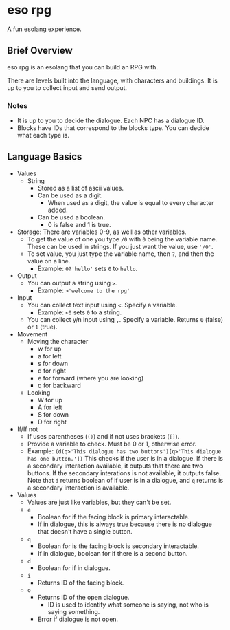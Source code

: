 # eso rpg

A fun esolang experience.

## Brief Overview

eso rpg is an esolang that you can build an RPG with.

There are levels built into the language, with characters and buildings. It is up to you to collect input and send output.

### Notes

- It is up to you to decide the dialogue. Each NPC has a dialogue ID.
- Blocks have IDs that correspond to the blocks type. You can decide what each type is.

## Language Basics

- Values
  - String
    - Stored as a list of ascii values.
    - Can be used as a digit.
      - When used as a digit, the value is equal to every character added.
    - Can be used a boolean.
      - 0 is false and 1 is true.
- Storage: There are variables 0-9, as well as other variables.
  - To get the value of one you type `/0` with `0` being the variable name. These can be used in strings. If you just want the value, use `'/0'`.
  - To set value, you just type the variable name, then `?`, and then the value on a line.
    - Example: `0?'hello'` sets `0` to `hello`.
- Output
  - You can output a string using `>`.
    - Example: `>'welcome to the rpg'`
- Input
  - You can collect text input using `<`. Specify a variable.
    - Example: `<0` sets `0` to a string.
  - You can collect y/n input using `,`. Specify a variable. Returns `0` (false) or `1` (true).
- Movement
  - Moving the character
    - w for up
    - a for left
    - s for down
    - d for right
    - e for forward (where you are looking)
    - q for backward
  - Looking
    - W for up
    - A for left
    - S for down
    - D for right
- If/If not
  - If uses parentheses (`()`) and if not uses brackets (`[]`).
  - Provide a variable to check. Must be 0 or 1, otherwise error.
  - Example: `(d(q>'This dialogue has two buttons')[q>'This dialogue has one button.'])` This checks if the user is in a dialogue. If there is a secondary interaction available, it outputs that there are two buttons. If the secondary interations is not available, it outputs false. Note that `d` returns boolean of if user is in a dialogue, and `q` returns is a secondary interaction is available.
- Values
  - Values are just like variables, but they can't be set.
  - `e`
    - Boolean for if the facing block is primary interactable.
    - If in dialogue, this is always true because there is no dialogue that doesn't have a single button.
  - `q`
    - Boolean for is the facing block is secondary interactable.
    - If in dialogue, boolean for if there is a second button.
  - `d`
    - Boolean for if in dialogue.
  - `i`
    - Returns ID of the facing block.
  - `o`
    - Returns ID of the open dialogue.
      - ID is used to identify what someone is saying, not who is saying something.
    - Error if dialogue is not open.
